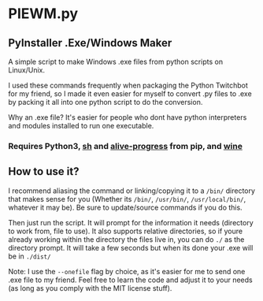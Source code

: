 # PIEWM.py

## PyInstaller .Exe/Windows Maker

A simple script to make Windows .exe files from python scripts on Linux/Unix.

I used these commands frequently when packaging the Python Twitchbot for my friend, so I made it even easier for myself to convert .py files to .exe by packing it all into one python script to do the conversion.

Why an .exe file? It's easier for people who dont have python interpreters and modules installed to run one executable.

### Requires Python3, [sh](https://github.com/amoffat/sh) and [alive-progress](https://github.com/rsalmei/alive-progress) from pip, and [wine](https://wiki.winehq.org/Download)

## How to use it?

I recommend aliasing the command or linking/copying it to a `/bin/` directory that makes sense for you (Whether its `/bin/`, `/usr/bin/`, `/usr/local/bin/`, whatever it may be). Be sure to update/source commands if you do this.

Then just run the script. It will prompt for the information it needs (directory to work from, file to use).
It also supports relative directories, so if youre already working within the directory the files live in, you can do `./` as the directory prompt.
It will take a few seconds but when its done your .exe will be in `./dist/`

Note: I use the `--onefile` flag by choice, as it's easier for me to send one .exe file to my friend.
Feel free to learn the code and adjust it to your needs (as long as you comply with the MIT license stuff).
